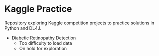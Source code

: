Kaggle Practice 
=========================

Repository exploring Kaggle competition projects to practice solutions in Python and DL4J.

- Diabetic Retinopathy Detection
  -  Too difficulty to load data 
  -  On hold for exploration



